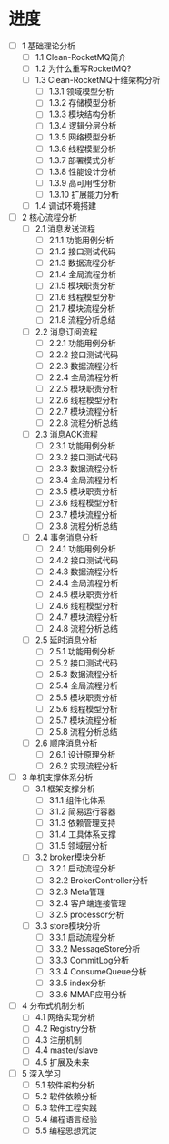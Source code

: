 # 进度
- [ ] 1 基础理论分析
  - [ ] 1.1 Clean-RocketMQ简介
  - [ ] 1.2 为什么重写RocketMQ?
  - [ ] 1.3 Clean-RocketMQ十维架构分析
    - [ ] 1.3.1 领域模型分析
    - [ ] 1.3.2 存储模型分析
    - [ ] 1.3.3 模块结构分析
    - [ ] 1.3.4 逻辑分层分析
    - [ ] 1.3.5 网络模型分析
    - [ ] 1.3.6 线程模型分析
    - [ ] 1.3.7 部署模式分析
    - [ ] 1.3.8 性能设计分析
    - [ ] 1.3.9 高可用性分析
    - [ ] 1.3.10 扩展能力分析
  - [ ] 1.4 调试环境搭建
- [ ] 2 核心流程分析
  - [ ] 2.1 消息发送流程
    - [ ] 2.1.1 功能用例分析
    - [ ] 2.1.2 接口测试代码
    - [ ] 2.1.3 数据流程分析
    - [ ] 2.1.4 全局流程分析
    - [ ] 2.1.5 模块职责分析
    - [ ] 2.1.6 线程模型分析
    - [ ] 2.1.7 模块流程分析
    - [ ] 2.1.8 流程分析总结
  - [ ] 2.2 消息订阅流程
    - [ ] 2.2.1 功能用例分析
    - [ ] 2.2.2 接口测试代码
    - [ ] 2.2.3 数据流程分析
    - [ ] 2.2.4 全局流程分析
    - [ ] 2.2.5 模块职责分析
    - [ ] 2.2.6 线程模型分析
    - [ ] 2.2.7 模块流程分析
    - [ ] 2.2.8 流程分析总结
  - [ ] 2.3 消息ACK流程
    - [ ] 2.3.1 功能用例分析
    - [ ] 2.3.2 接口测试代码
    - [ ] 2.3.3 数据流程分析
    - [ ] 2.3.4 全局流程分析
    - [ ] 2.3.5 模块职责分析
    - [ ] 2.3.6 线程模型分析
    - [ ] 2.3.7 模块流程分析
    - [ ] 2.3.8 流程分析总结
  - [ ] 2.4 事务消息分析
    - [ ] 2.4.1 功能用例分析
    - [ ] 2.4.2 接口测试代码
    - [ ] 2.4.3 数据流程分析
    - [ ] 2.4.4 全局流程分析
    - [ ] 2.4.5 模块职责分析
    - [ ] 2.4.6 线程模型分析
    - [ ] 2.4.7 模块流程分析
    - [ ] 2.4.8 流程分析总结
  - [ ] 2.5 延时消息分析
    - [ ] 2.5.1 功能用例分析
    - [ ] 2.5.2 接口测试代码
    - [ ] 2.5.3 数据流程分析
    - [ ] 2.5.4 全局流程分析
    - [ ] 2.5.5 模块职责分析
    - [ ] 2.5.6 线程模型分析
    - [ ] 2.5.7 模块流程分析
    - [ ] 2.5.8 流程分析总结
  - [ ] 2.6 顺序消息分析
    - [ ] 2.6.1 设计原理分析
    - [ ] 2.6.2 实现流程分析
- [ ] 3 单机支撑体系分析
  - [ ] 3.1 框架支撑分析
    - [ ] 3.1.1 组件化体系
    - [ ] 3.1.2 简易运行容器
    - [ ] 3.1.3 依赖管理支持
    - [ ] 3.1.4 工具体系支撑
    - [ ] 3.1.5 领域层分析
  - [ ] 3.2 broker模块分析
    - [ ] 3.2.1 启动流程分析
    - [ ] 3.2.2 BrokerController分析
    - [ ] 3.2.3 Meta管理
    - [ ] 3.2.4 客户端连接管理
    - [ ] 3.2.5 processor分析
  - [ ] 3.3 store模块分析
    - [ ] 3.3.1 启动流程分析
    - [ ] 3.3.2 MessageStore分析
    - [ ] 3.3.3 CommitLog分析
    - [ ] 3.3.4 ConsumeQueue分析
    - [ ] 3.3.5 index分析
    - [ ] 3.3.6 MMAP应用分析
- [ ] 4 分布式机制分析
  - [ ] 4.1 网络实现分析
  - [ ] 4.2 Registry分析
  - [ ] 4.3 注册机制
  - [ ] 4.4 master/slave
  - [ ] 4.5 扩展及未来
- [ ] 5 深入学习
  - [ ] 5.1 软件架构分析
  - [ ] 5.2 软件依赖分析
  - [ ] 5.3 软件工程实践
  - [ ] 5.4 编程语言经验
  - [ ] 5.5 编程思想沉淀
